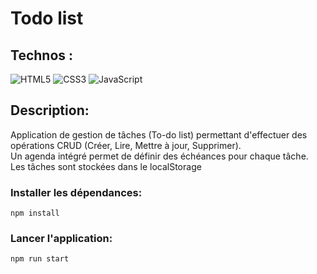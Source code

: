 # Todo list

## Technos :

![HTML5](https://img.shields.io/badge/html5-%23E34F26.svg?style=for-the-badge&logo=html5&logoColor=white)
![CSS3](https://img.shields.io/badge/css3-%231572B6.svg?style=for-the-badge&logo=css3&logoColor=white)
![JavaScript](https://img.shields.io/badge/javascript-%23323330.svg?style=for-the-badge&logo=javascript&logoColor=%23F7DF1E)

## Description:
Application de gestion de tâches (To-do list) permettant d'effectuer des opérations CRUD (Créer, Lire, Mettre à jour, Supprimer).<br>
 Un agenda intégré permet de définir des échéances pour chaque tâche.<br>
 Les tâches sont stockées dans le localStorage

### Installer les dépendances:

`npm install`

### Lancer l'application:

`npm run start`



